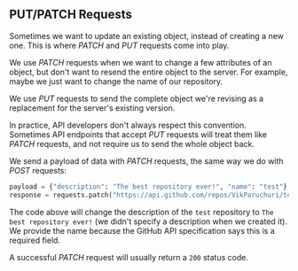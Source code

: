 ## PUT/PATCH Requests

Sometimes we want to update an existing object, instead of creating a new one. This is where *PATCH* and *PUT* requests come into play.

We use *PATCH* requests when we want to change a few attributes of an object, but don't want to resend the entire object to the server. For example, maybe we just want to change the name of our repository.

We use *PUT* requests to send the complete object we're revising as a replacement for the server's existing version.

In practice, API developers don't always respect this convention. Sometimes API endpoints that accept *PUT* requests will treat them like *PATCH* requests, and not require us to send the whole object back.

We send a payload of data with *PATCH* requests, the same way we do with *POST* requests:

```python
payload = {"description": "The best repository ever!", "name": "test"}
response = requests.patch("https://api.github.com/repos/VikParuchuri/test", json=payload)
```

The code above will change the description of the `test` repository to `The best repository ever!` (we didn't specify a description when we created it). We provide the name because the GitHub API specification says this is a required field.

A successful *PATCH* request will usually return a `200` status code.